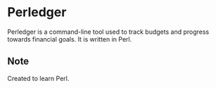 # Perledger

Perledger is a command-line tool used to track budgets and progress towards financial goals. It is written in Perl.

## Note

Created to learn Perl.
